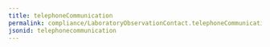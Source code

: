 ```yaml
---
title: telephoneCommunication
permalink: compliance/LaboratoryObservationContact.telephoneCommunication.html
jsonid: telephonecommunication
---
```

